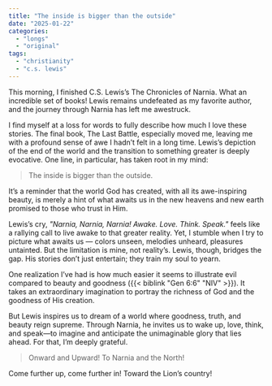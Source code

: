 ```yaml
---
title: "The inside is bigger than the outside"
date: "2025-01-22"
categories:
  - "longs"
  - "original"
tags:
  - "christianity"
  - "c.s. lewis"
---
```


This morning, I finished C.S. Lewis’s The Chronicles of Narnia. What an incredible set of books! Lewis remains undefeated as my favorite author, and the journey through Narnia has left me awestruck.

I find myself at a loss for words to fully describe how much I love these stories. The final book, The Last Battle, especially moved me, leaving me with a profound sense of awe I hadn’t felt in a long time. Lewis’s depiction of the end of the world and the transition to something greater is deeply evocative. One line, in particular, has taken root in my mind:

> The inside is bigger than the outside.

It’s a reminder that the world God has created, with all its awe-inspiring beauty, is merely a hint of what awaits us in the new heavens and new earth promised to those who trust in Him.

Lewis’s cry, _"Narnia, Narnia, Narnia! Awake. Love. Think. Speak."_ feels like a rallying call to live awake to that greater reality. Yet, I stumble when I try to picture what awaits us — colors unseen, melodies unheard, pleasures untainted. But the limitation is mine, not reality’s. Lewis, though, bridges the gap. His stories don’t just entertain; they train my soul to yearn.

One realization I’ve had is how much easier it seems to illustrate evil compared to beauty and goodness ({{< biblink "Gen 6:6" "NIV" >}}). It takes an extraordinary imagination to portray the richness of God and the goodness of His creation.

But Lewis inspires us to dream of a world where goodness, truth, and beauty reign supreme. Through Narnia, he invites us to wake up, love, think, and speak—to imagine and anticipate the unimaginable glory that lies ahead. For that, I’m deeply grateful.

> Onward and Upward! To Narnia and the North!

Come further up, come further in! Toward the Lion’s country!
